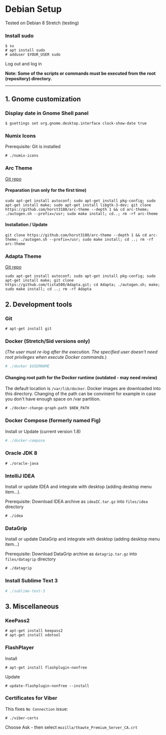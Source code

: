 # Debian Setup
Tested on Debian 8 Stretch (testing)
### Install sudo
```
$ su
# apt install sudo
# adduser $YOUR_USER sudo
```
Log out and log in

**Note: Some of the scripts or commands must be executed from the root (repository) directory.**
***
## 1. Gnome customization
### Display date in Gnome Shell panel
```
$ gsettings set org.gnome.desktop.interface clock-show-date true
```
### Numix Icons
Prerequisite: Git is installed
```
# ./numix-icons
```
### Arc Theme
[Git repo](https://github.com/horst3180/arc-theme)
#### Preparation (run only for the first time)
```
sudo apt-get install autoconf; sudo apt-get install pkg-config; sudo apt-get install make; sudo apt-get install libgtk-3-dev; git clone https://github.com/horst3180/arc-theme --depth 1 && cd arc-theme; ./autogen.sh --prefix=/usr; sudo make install; cd..; rm -rf arc-theme
```
#### Installation / Update
```
git clone https://github.com/horst3180/arc-theme --depth 1 && cd arc-theme; ./autogen.sh --prefix=/usr; sudo make install; cd ..; rm -rf arc-theme
```
### Adapta Theme
[Git repo](https://github.com/tista500/Adapta)
```
sudo apt-get install autoconf; sudo apt-get install pkg-config; sudo apt-get install make; git clone https://github.com/tista500/Adapta.git; cd Adapta; ./autogen.sh; make; sudo make install; cd ..; rm -rf Adapta
```
## 2. Development tools
### Git
```
# apt-get install git
```
### Docker (Stretch/Sid versions only)
(*The user must re-log after the execution. The specified user doesn't need root privileges when execute Docker commands.*)
```bash
# ./docker $USERNAME
```
#### Changing root path for the Docker runtime (outdated - may need review)
The default location is `/var/lib/docker`. Docker images are downloaded into this directory. Changing of the path can be convinient for example in case you don't have enough space on /var partition.
```
# ./docker-change-graph-path $NEW_PATH
```
### Docker Compose (formerly named Fig)
Install or Update (current version 1.8)
```bash
# ./docker-compose
```
### Oracle JDK 8
```
# ./oracle-java
```
### IntelliJ IDEA
Install or update IDEA and integrate with desktop (adding desktop menu item...).

Prerequisite: Download IDEA archive as `ideaIC.tar.gz` into `files/idea` directory
```
# ./idea
```
### DataGrip
Install or update DataGrip and integrate with desktop (adding desktop menu item...)

Prerequisite: Download DataGrip archive as `datagrip.tar.gz` into `files/datagrip` directory
```
# ./datagrip
```
### Install Sublime Text 3
```bash
# ./sublime-text-3
```

## 3. Miscellaneous
### KeePass2
```
# apt-get install keepass2
# apt-get install xdotool
```
### FlashPlayer
Install
```
# apt-get install flashplugin-nonfree
```
Update
```
# update-flashplugin-nonfree --install
```
### Certificates for Viber
This fixes `No Connection` issue:
```
# ./viber-certs
```
Choose Ask - then select `mozilla/thawte_Premium_Server_CA.crt`
